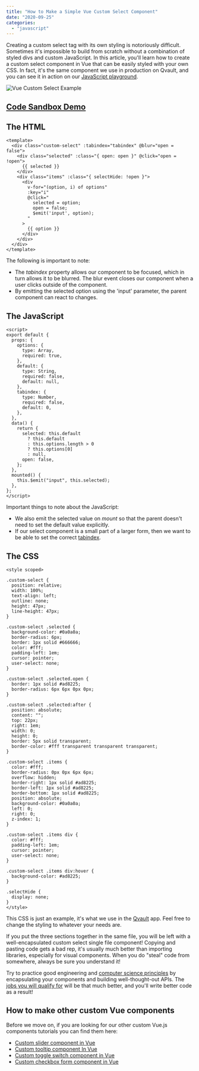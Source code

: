 ```yaml
---
title: "How to Make a Simple Vue Custom Select Component"
date: "2020-09-25"
categories: 
  - "javascript"
---
```


Creating a custom select tag with its own styling is notoriously difficult. Sometimes it's impossible to build from scratch without a combination of styled divs and custom JavaScript. In this article, you'll learn how to create a custom select component in Vue that can be easily styled with your own CSS. In fact, it's the same component we use in production on Qvault, and you can see it in action on our [JavaScript playground](https://app.qvault.io/playground/js).

![Vue Custom Select Example](/img/Screen-Shot-2020-09-25-at-7.09.42-AM.png)

## [Code Sandbox Demo](https://codesandbox.io/s/custom-vuejs-select-component-8nqgd)

## The HTML

```
<template>
  <div class="custom-select" :tabindex="tabindex" @blur="open = false">
    <div class="selected" :class="{ open: open }" @click="open = !open">
      {{ selected }}
    </div>
    <div class="items" :class="{ selectHide: !open }">
      <div
        v-for="(option, i) of options"
        :key="i"
        @click="
          selected = option;
          open = false;
          $emit('input', option);
        "
      >
        {{ option }}
      </div>
    </div>
  </div>
</template>
```

The following is important to note:

- The _tabindex_ property allows our component to be focused, which in turn allows it to be blurred. The blur event closes our component when a user clicks outside of the component.
- By emitting the selected option using the 'input' parameter, the parent component can react to changes.

## The JavaScript

```
<script>
export default {
  props: {
    options: {
      type: Array,
      required: true,
    },
    default: {
      type: String,
      required: false,
      default: null,
    },
    tabindex: {
      type: Number,
      required: false,
      default: 0,
    },
  },
  data() {
    return {
      selected: this.default
        ? this.default
        : this.options.length > 0
        ? this.options[0]
        : null,
      open: false,
    };
  },
  mounted() {
    this.$emit("input", this.selected);
  },
};
</script>
```

Important things to note about the JavaScript:

- We also emit the selected value on _mount_ so that the parent doesn't need to set the default value explicitly.
- If our select component is a small part of a larger form, then we want to be able to set the correct [tabindex](https://developer.mozilla.org/en-US/docs/Web/HTML/Global_attributes/tabindex).

## The CSS

```
<style scoped>

.custom-select {
  position: relative;
  width: 100%;
  text-align: left;
  outline: none;
  height: 47px;
  line-height: 47px;
}

.custom-select .selected {
  background-color: #0a0a0a;
  border-radius: 6px;
  border: 1px solid #666666;
  color: #fff;
  padding-left: 1em;
  cursor: pointer;
  user-select: none;
}

.custom-select .selected.open {
  border: 1px solid #ad8225;
  border-radius: 6px 6px 0px 0px;
}

.custom-select .selected:after {
  position: absolute;
  content: "";
  top: 22px;
  right: 1em;
  width: 0;
  height: 0;
  border: 5px solid transparent;
  border-color: #fff transparent transparent transparent;
}

.custom-select .items {
  color: #fff;
  border-radius: 0px 0px 6px 6px;
  overflow: hidden;
  border-right: 1px solid #ad8225;
  border-left: 1px solid #ad8225;
  border-bottom: 1px solid #ad8225;
  position: absolute;
  background-color: #0a0a0a;
  left: 0;
  right: 0;
  z-index: 1;
}

.custom-select .items div {
  color: #fff;
  padding-left: 1em;
  cursor: pointer;
  user-select: none;
}

.custom-select .items div:hover {
  background-color: #ad8225;
}

.selectHide {
  display: none;
}
</style>
```

This CSS is just an example, it's what we use in the [Qvault](https://qvault.io) app. Feel free to change the styling to whatever your needs are.

If you put the three sections together in the same file, you will be left with a well-encapsulated custom select single file component! Copying and pasting code gets a bad rep, it's usually much better than importing libraries, especially for visual components. When you do "steal" code from somewhere, always be sure you understand it!

Try to practice good engineering and [computer science principles](https://qvault.io/2020/11/18/comprehensive-guide-to-learn-computer-science-online/) by encapsulating your components and building well-thought-out APIs. The [jobs you will qualify for](https://qvault.io/2020/12/09/highest-paying-computer-science-jobs/) will be that much better, and you'll write better code as a result!

## How to make other custom Vue components

Before we move on, if you are looking for our other custom Vue.js components tutorials you can find them here:

- [Custom slider component in Vue](https://qvault.io/2020/11/24/how-to-make-a-custom-slider-component-in-vue/)
- [Custom tooltip component In Vue](https://qvault.io/2020/08/28/creating-a-custom-tooltip-component-in-vue/)
- [Custom toggle switch component in Vue](https://qvault.io/2020/07/21/how-to-create-a-custom-toggle-switch-component-in-vue-js/)
- [Custom checkbox form component in Vue](https://qvault.io/2020/11/25/how-to-create-a-custom-checkbox-form-in-vue/)
